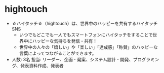 # hightouch
- ☆ハイタッチ☆（hightouch）は、世界中のハッピーを共有するハイタッチSNS
  - いつでもどこでも一人でもスマートフォンにハイタッチをすることで世界中にハッピーな気持ちを発信・共有！
  - 世界中の人々の「嬉しい」や「楽しい」「達成感」「称賛」のハッピーな言葉によってつながることができます。
- 人数: 3名
担当: リーダー、企画・発案、システム設計・開発、プログラミング、発表資料作成、発表者
